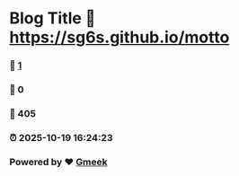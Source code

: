 # Blog Title :link: https://sg6s.github.io/motto 
### :page_facing_up: [1](https://sg6s.github.io/motto/tag.html) 
### :speech_balloon: 0 
### :hibiscus: 405 
### :alarm_clock: 2025-10-19 16:24:23 
### Powered by :heart: [Gmeek](https://github.com/Meekdai/Gmeek)

